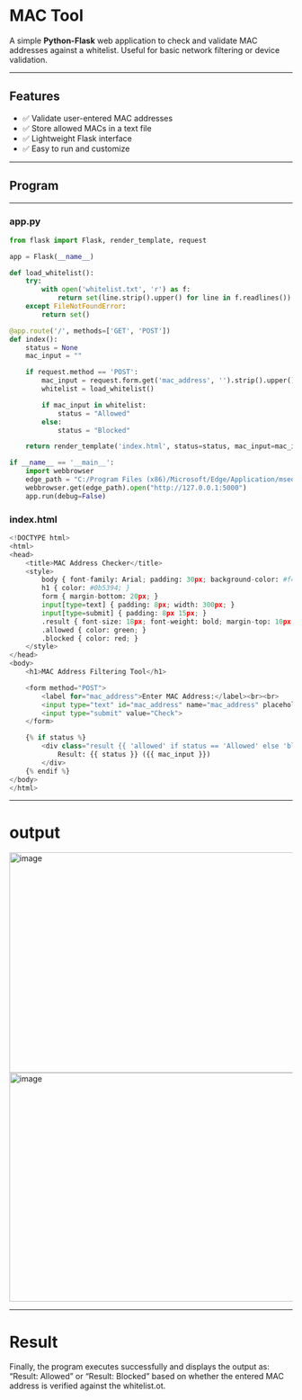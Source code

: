 # **MAC Tool**

A simple **Python-Flask** web application to check and validate MAC addresses against a whitelist. Useful for basic network filtering or device validation.

---

## **Features**

- ✅ Validate user-entered MAC addresses  
- ✅ Store allowed MACs in a text file  
- ✅ Lightweight Flask interface  
- ✅ Easy to run and customize  

---

## **Program**

---

### **app.py**

```python
from flask import Flask, render_template, request

app = Flask(__name__)

def load_whitelist():
    try:
        with open('whitelist.txt', 'r') as f:
            return set(line.strip().upper() for line in f.readlines())
    except FileNotFoundError:
        return set()

@app.route('/', methods=['GET', 'POST'])
def index():
    status = None
    mac_input = ""

    if request.method == 'POST':
        mac_input = request.form.get('mac_address', '').strip().upper()
        whitelist = load_whitelist()

        if mac_input in whitelist:
            status = "Allowed"
        else:
            status = "Blocked"

    return render_template('index.html', status=status, mac_input=mac_input)

if __name__ == '__main__':
    import webbrowser
    edge_path = "C:/Program Files (x86)/Microsoft/Edge/Application/msedge.exe %s"
    webbrowser.get(edge_path).open("http://127.0.0.1:5000")
    app.run(debug=False)
```
### **index.html**

```python
<!DOCTYPE html>
<html>
<head>
    <title>MAC Address Checker</title>
    <style>
        body { font-family: Arial; padding: 30px; background-color: #f4f4f4; }
        h1 { color: #0b5394; }
        form { margin-bottom: 20px; }
        input[type=text] { padding: 8px; width: 300px; }
        input[type=submit] { padding: 8px 15px; }
        .result { font-size: 18px; font-weight: bold; margin-top: 10px; }
        .allowed { color: green; }
        .blocked { color: red; }
    </style>
</head>
<body>
    <h1>MAC Address Filtering Tool</h1>

    <form method="POST">
        <label for="mac_address">Enter MAC Address:</label><br><br>
        <input type="text" id="mac_address" name="mac_address" placeholder="AA:BB:CC:DD:EE:FF" required>
        <input type="submit" value="Check">
    </form>

    {% if status %}
        <div class="result {{ 'allowed' if status == 'Allowed' else 'blocked' }}">
            Result: {{ status }} ({{ mac_input }})
        </div>
    {% endif %}
</body>
</html>
```
---
# **output**

<img width="722" height="392" alt="image" src="https://github.com/user-attachments/assets/f509d152-9a37-4ada-872a-9dfbfacdac77" />
<img width="695" height="407" alt="image" src="https://github.com/user-attachments/assets/d9bbed27-ba55-4c0e-80f6-11d3bb4795fe" />

---
# **Result** 

Finally, the program executes successfully and displays the output as: “Result: Allowed” or “Result: Blocked” based on whether the entered MAC address is verified against the whitelist.ot.




